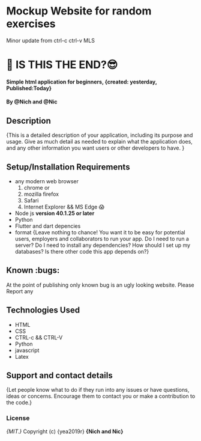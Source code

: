 # Mockup Website for random exercises

Minor update from ctrl-c ctrl-v MLS


# :panda_face: IS THIS THE END?:sunglasses:

#### Simple html application for beginners, {created: yesterday, Published:Today}
#### By **@Nich and @Nic**
## Description
{This is a detailed description of your application, including its purpose and usage.  Give as much detail as needed to explain what the application does, and any other information you want users or other developers to have. }
## Setup/Installation Requirements
* any modern web browser
   1. chrome or
   2. mozilla firefox
   3. Safari
   4. Internet Explorer && MS Edge :scream:
* Node js **version 40.1.25 or later**
* Python
* Flutter and dart depencies
* format
{Leave nothing to chance! You want it to be easy for potential users, employers and collaborators to run your app. Do I need to run a server? Do I need to install any dependencies? How should I set up my databases? Is there other code this app depends on?}
## Known :bugs:
At the point of publishing only known bug is an ugly looking website.
Please Report any 
## Technologies Used
  - HTML
  - CSS
  - CTRL-c && CTRL-V
  - Python
  - javascript
  - Latex
## Support and contact details
{Let people know what to do if they run into any issues or have questions, ideas or concerns.  Encourage them to contact you or make a contribution to the code.}
### License
*{MIT.}*
Copyright (c) {yea2019r} **{Nich and Nic}**